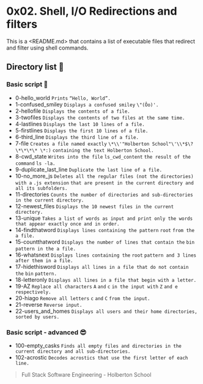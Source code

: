 # 0x02. Shell, I/O Redirections and filters

This is a <README.md> that contains a list of executable files that redirect and
filter using shell commands.

## Directory list :page_facing_up:

### Basic script :monocle_face:

* 0-hello_world `Prints` `“Hello, World”.`
* 1-confused_smiley `Displays a confused smiley` `\"(Ôo)'.`
* 2-hellofile `Displays the contents of a file.`
* 3-twofiles `Displays the contents of two files at the same time.`
* 4-lastlines `Displays the last 10 lines of a file.`
* 5-firstlines `Displays the first 10 lines of a file.`
* 6-third_line `Displays the third line of a file.`
* 7-file `Creates a file named exactly` `\*\\'"Holberton School"\'\\*$\?\*\*\*\*
\*:)` `containing the text Holberton School.`
* 8-cwd_state `Writes into the file` `ls_cwd_content` `the result of the
command` `ls -la.`
* 9-duplicate_last_line `Duplicate the last line of a file.`
* 10-no_more_js `Deletes all the regular files (not the directories) with a`
`.js extension` `that are present in the current directory and all its
subfolders.`
* 11-directories `Counts the number of directories and sub-directories in the
current directory.`
* 12-newest_files `Displays the 10 newest files in the current directory.`
* 13-unique `Takes a list of words as input and print only the words that appear
exactly once and in order.`
* 14-findthatword `Displays lines containing the pattern` `root` `from the a
file.`
* 15-countthatword `Displays the number of lines that contain the` `bin`
`pattern in the a file.`
* 16-whatsnext `Displays lines containing the` `root` `pattern and 3 lines after
them in a file.`
* 17-hidethisword `Displays all lines in a file that do not contain the` `bin`
`pattern.`
* 18-letteronly `Displays all lines in a file that begin with a letter.`
* 19-AZ `Replace all characters` `A` `and` `c` `in the input with` `Z` `and e
respectively.`
* 20-hiago `Remove all letters` `c` `and` `C` `from the input.`
* 21-reverse `Reverse input.`
* 22-users_and_homes `Displays all users and their home directories, sorted by
users.`

### Basic script - advanced :sunglasses:

* 100-empty_casks `Finds all empty files and directories in the current
directory and all sub-directories.`
* 102-acrostic `Decodes acrostics that use the first letter of each line.`


> Full Stack Software Engineering - Holberton School